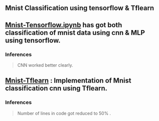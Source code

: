 ## Mnist Classification using tensorflow & Tflearn

## [Mnist-Tensorflow.ipynb](https://github.com/iamlmn/deep-learning/edit/master/Mnist-cnn-tensorflow/Mnist-Tensorflow.ipynb) has got both classification of mnist data using cnn & MLP using tensorflow.
### Inferences 
> CNN worked better clearly.

## [Mnist-Tflearn](https://github.com/iamlmn/deep-learning/edit/master/Mnist-cnn-tensorflow/Mnist-Tflearn.ipynb) : Implementation of Mnist classification cnn using Tflearn.
### Inferences
> Number of lines in code got reduced to 50% .

